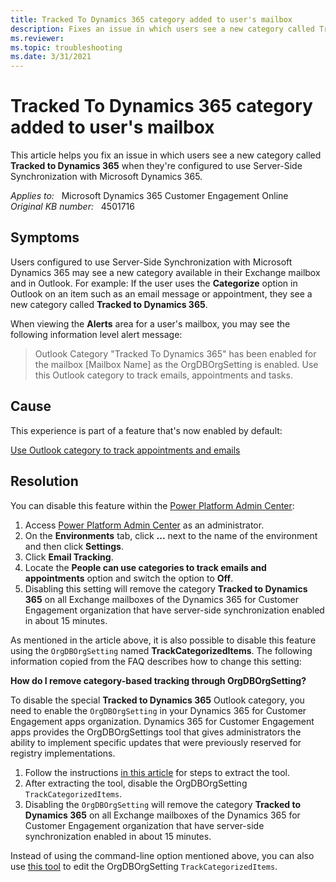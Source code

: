 ```yaml
---
title: Tracked To Dynamics 365 category added to user's mailbox
description: Fixes an issue in which users see a new category called Tracked to Dynamics 365 when they're configured to use Server-Side Synchronization with Microsoft Dynamics 365.
ms.reviewer: 
ms.topic: troubleshooting
ms.date: 3/31/2021
---
```

# Tracked To Dynamics 365 category added to user's mailbox

This article helps you fix an issue in which users see a new category called **Tracked to Dynamics 365** when they're configured to use Server-Side Synchronization with Microsoft Dynamics 365.

_Applies to:_ &nbsp; Microsoft Dynamics 365 Customer Engagement Online  
_Original KB number:_ &nbsp; 4501716

## Symptoms

Users configured to use Server-Side Synchronization with Microsoft Dynamics 365 may see a new category available in their Exchange mailbox and in Outlook. For example: If the user uses the **Categorize** option in Outlook on an item such as an email message or appointment, they see a new category called **Tracked to Dynamics 365**.

When viewing the **Alerts** area for a user's mailbox, you may see the following information level alert message:

> Outlook Category "Tracked To Dynamics 365" has been enabled for the mailbox [Mailbox Name] as the OrgDBOrgSetting is enabled. Use this Outlook category to track emails, appointments and tasks.

## Cause

This experience is part of a feature that's now enabled by default:

[Use Outlook category to track appointments and emails](/power-platform/admin/use-outlook-category-track-appointments-emails)  

## Resolution

You can disable this feature within the [Power Platform Admin Center](https://admin.powerplatform.microsoft.com):

1. Access [Power Platform Admin Center](https://admin.powerplatform.microsoft.com/) as an administrator.
2. On the **Environments** tab, click **...** next to the name of the environment and then click **Settings**.
3. Click **Email Tracking**.
4. Locate the **People can use categories to track emails and appointments** option and switch the option to **Off**.
5. Disabling this setting will remove the category **Tracked to Dynamics 365** on all Exchange mailboxes of the Dynamics 365 for Customer Engagement organization that have server-side synchronization enabled in about 15 minutes.

As mentioned in the article above, it is also possible to disable this feature using the `OrgDBOrgSetting` named **TrackCategorizedItems**. The following information copied from the FAQ describes how to change this setting:

**How do I remove category-based tracking through OrgDBOrgSetting?**  

To disable the special **Tracked to Dynamics 365** Outlook category, you need to enable the `OrgDBOrgSetting` in your Dynamics 365 for Customer Engagement apps organization. Dynamics 365 for Customer Engagement apps provides the OrgDBOrgSettings tool that gives administrators the ability to implement specific updates that were previously reserved for registry implementations.

1. Follow the instructions [in this article](https://support.microsoft.com/help/2691237/orgdborgsettings-tool-for-microsoft-dynamics-crm) for steps to extract the tool.
2. After extracting the tool, disable the OrgDBOrgSetting `TrackCategorizedItems`.
3. Disabling the `OrgDBOrgSetting` will remove the category **Tracked to Dynamics 365** on all Exchange mailboxes of the Dynamics 365 for Customer Engagement organization that have server-side synchronization enabled in about 15 minutes.

Instead of using the command-line option mentioned above, you can also use [this tool](https://github.com/seanmcne/OrgDbOrgSettings/releases/) to edit the OrgDBOrgSetting `TrackCategorizedItems`.
